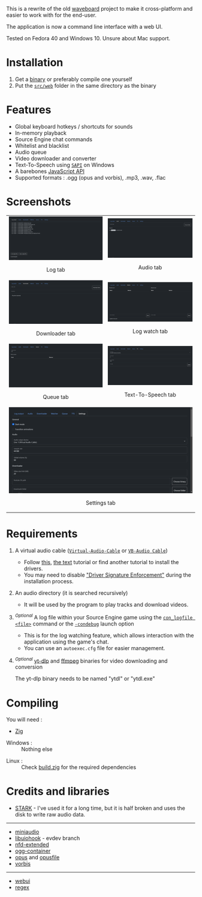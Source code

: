 This is a rewrite of the old [waveboard](https://github.com/x07x08/waveboard_go) project to make it cross-platform
and easier to work with for the end-user.

The application is now a command line interface with a web UI.

Tested on Fedora 40 and Windows 10. Unsure about Mac support.

# Installation

1. Get a [binary](https://github.com/x07x08/waveboard/releases) or preferably compile one yourself
2. Put the [`src/web`](https://github.com/x07x08/waveboard/tree/main/src/web) folder in the same directory as the binary

# Features

* Global keyboard hotkeys / shortcuts for sounds
* In-memory playback
* Source Engine chat commands
* Whitelist and blacklist
* Audio queue
* Video downloader and converter
* Text-To-Speech using [`SAPI`](https://learn.microsoft.com/en-us/previous-versions/windows/desktop/ms720592(v=vs.85)) on Windows
* A barebones [JavaScript API](https://github.com/x07x08/waveboard/blob/a1e42206e7b4476b106a7ab0d544d91c0b422a61/src/web/index.html#L531)
* Supported formats : .ogg (opus and vorbis), .mp3, .wav, .flac

# Screenshots

<table>
	<tr>
		<td align = "center">
			<img src="https://github.com/x07x08/waveboard/blob/main/screenshots/logoutput.PNG?raw=true" width = "100%" height = "100%">
			<p>
				Log tab
			</p>
		</td>
		<td align = "center">
			<img src="https://github.com/x07x08/waveboard/blob/main/screenshots/audio.PNG?raw=true" width = "100%" height = "100%">
			<p>
				Audio tab
			</p>
		</td>
	</tr>
	<tr>
		<td align = "center">
			<img src="https://github.com/x07x08/waveboard/blob/main/screenshots/downloader.PNG?raw=true" width = "100%" height = "100%">
			<p>
				Downloader tab
			</p>
		</td>
		<td align = "center">
			<img src="https://github.com/x07x08/waveboard/blob/main/screenshots/loginput.PNG?raw=true" width = "100%" height = "100%">
			<p>
				Log watch tab
			</p>
		</td>
	</tr>
	<tr>
		<td align = "center">
			<img src="https://github.com/x07x08/waveboard/blob/main/screenshots/queue.PNG?raw=true" width = "100%" height = "100%">
			<p>
				Queue tab
			</p>
		</td>
		<td align = "center">
			<img src="https://github.com/x07x08/waveboard/blob/main/screenshots/tts.PNG?raw=true" width = "100%" height = "100%">
			<p>
				Text-To-Speech tab
			</p>
		</td>
	</tr>
	<tr>
		<td align = "center" colspan = "2">
			<img src="https://github.com/x07x08/waveboard/blob/main/screenshots/settings.PNG?raw=true" width = "100%" height = "100%">
			<p>
				Settings tab
			</p>
		</td>
	</tr>
</table>

# Requirements

1. A virtual audio cable ([`Virtual-Audio-Cable`](https://vac.muzychenko.net) or [`VB-Audio Cable`](https://vb-audio.com/Cable/))
	- Follow [this](https://www.youtube.com/watch?v=fi5I6bzy2f8), [the text](https://github.com/fuck-shithub/STARK#how-to-set-up) tutorial or find another tutorial to install the drivers.
	- You may need to disable ["Driver Signature Enforcement"](https://www.youtube.com/watch?v=71YAIw7_-kg) during the installation process.

2. An audio directory (it is searched recursively)
	- It will be used by the program to play tracks and download videos.

3. <sup>*Optional*</sup> A log file within your Source Engine game using the [`con_logfile <file>`](https://developer.valvesoftware.com/wiki/List_of_console_scripting_commands) command or the [`-condebug`](https://developer.valvesoftware.com/wiki/Command_line_options) launch option
	- This is for the log watching feature, which allows interaction with the application using the game's chat.
	- You can use an `autoexec.cfg` file for easier management.

4. <sup>*Optional*</sup> [yt-dlp](https://github.com/yt-dlp/yt-dlp) and [ffmpeg](https://www.ffmpeg.org/download.html) binaries for video downloading and conversion

    The yt-dlp binary needs to be named "ytdl" or "ytdl.exe"

# Compiling

You will need :

* [Zig](https://github.com/ziglang/zig)

<dl>
	<dt>
		Windows :
	</dt>
	<dd>
		Nothing else
	</dd>
</dl>

<dl>
	<dt>
		Linux :
	</dt>
	<dd>
		Check <a href="https://github.com/x07x08/waveboard/blob/main/build.zig">build.zig</a> for the required dependencies
	</dd>
</dl>

# Credits and libraries

* [STARK](https://github.com/axynos/STARK) - I've used it for a long time, but it is half broken and uses the disk to write raw audio data.

---

* [miniaudio](https://github.com/mackron/miniaudio)
* [libuiohook](https://github.com/kwhat/libuiohook) - evdev branch
* [nfd-extended](https://github.com/btzy/nativefiledialog-extended)
* [ogg-container](https://github.com/xiph/ogg)
* [opus](https://github.com/xiph/opus) and [opusfile](https://github.com/xiph/opusfile)
* [vorbis](https://github.com/nothings/stb/tree/master)

---

* [webui](https://github.com/webui-dev/zig-webui)
* [regex](https://github.com/tiehuis/zig-regex)
